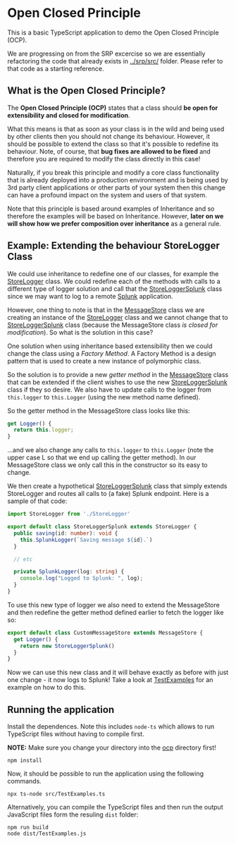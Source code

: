 # Open Closed Principle

This is a basic TypeScript application to demo the Open Closed Principle (OCP).

We are progressing on from the SRP excercise so we are essentially refactoring the code that already exists in [../srp/src/](../srp/src/) folder. Please refer to that code as a starting reference.

## What is the Open Closed Principle?

The **Open Closed Principle (OCP)** states that a class should **be open for extensibility and closed for modification**.

What this means is that as soon as your class is in the wild and being used by other clients then you should not change its behaviour. However, it should be possible to extend the class so that it's possible to redefine its behaviour. Note, of course, that **bug fixes are allowed to be fixed** and therefore you are required to modify the class directly in this case!

Naturally, if you break this principle and modify a core class functionality that is already deployed into a production environment and is being used by 3rd party client applications or other parts of your system then this change can have a profound impact on the system and users of that system.

Note that this principle is based around examples of Inheritance and so therefore the examples will be based on Inheritance. However, **later on we will show how we prefer composition over inheritance** as a general rule.

## Example: Extending the behaviour StoreLogger Class

We could use inheritance to redefine one of our classes, for example the [StoreLogger](./src/StoreLogger.ts) class. We could redefine each of the methods with calls to a different type of logger solution and call that the [StoreLoggerSplunk](./src/StoreLoggerSplunk.ts) class since we may want to log to a remote [Splunk](https://www.splunk.com/) application.

However, one thing to note is that in the [MessageStore](./src/MessageStore.ts) class we are creating an instance of the [StoreLogger](./src/StoreLogger.ts) class and we cannot change that to [StoreLoggerSplunk](./src/StoreLoggerSplunk.ts) class (because the MessageStore class _is closed for modification_). So what is the solution in this case?

One solution when using inheritance based extensibility then we could change the class using a _Factory Method_. A Factory Method is a design pattern that is used to create a new instance of polymorphic class.

So the solution is to provide a new _getter method_ in the [MessageStore](./src/MessageStore.ts) class that can be extended if the client wishes to use the new [StoreLoggerSplunk](./src/StoreLoggerSplunk.ts) class if they so desire. We also have to update calls to the logger from `this.logger` to `this.Logger` (using the new method name defined).

So the getter method in the MessageStore class looks like this:

```ts
get Logger() {
  return this.logger;
}
```

...and we also change any calls to `this.logger` to `this.Logger` (note the upper case L so that we end up calling the getter method). In our MessageStore class we only call this in the constructor so its easy to change.

We then create a hypothetical [StoreLoggerSplunk](./src/StoreLoggerSplunk.ts) class that simply extends StoreLogger and routes all calls to (a fake) Splunk endpoint. Here is a sample of that code:

```ts
import StoreLogger from './StoreLogger'

export default class StoreLoggerSplunk extends StoreLogger {
  public saving(id: number): void {
    this.SplunkLogger(`Saving message ${id}.`)
  }

  // etc

  private SplunkLogger(log: string) {
    console.log("Logged to Splunk: ", log);
  }
}
```

To use this new type of logger we also need to extend the MessageStore and then redefine the getter method defined earlier to fetch the logger like so:

```ts
export default class CustomMessageStore extends MessageStore {
  get Logger() {
    return new StoreLoggerSplunk()
  }
}
```

Now we can use this new class and it will behave exactly as before with just one change - it now logs to Splunk! Take a look at [TestExamples](./src/TestExamples.ts) for an example on how to do this.

## Running the application

Install the dependences. Note this includes `node-ts` which allows to run TypeScript files without having to compile first.

**NOTE:** Make sure you change your directory into the [ocp](./ocp) directory first!

```
npm install
```

Now, it should be possible to run the application using the following commands.

```
npx ts-node src/TestExamples.ts
```

Alternatively, you can compile the TypeScript files and then run the output JavaScript files form the resuling `dist` folder:

```
npm run build
node dist/TestExamples.js
```